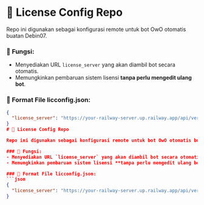 # 🔐 License Config Repo

Repo ini digunakan sebagai konfigurasi remote untuk bot OwO otomatis buatan Debin07.

### 🔧 Fungsi:
- Menyediakan URL `license_server` yang akan diambil bot secara otomatis.
- Memungkinkan pembaruan sistem lisensi **tanpa perlu mengedit ulang bot**.

### 📄 Format File licconfig.json:
```json
{
  "license_server": "https://your-railway-server.up.railway.app/api/verify"
}
# 🔐 License Config Repo

Repo ini digunakan sebagai konfigurasi remote untuk bot OwO otomatis buatan Debin07.

### 🔧 Fungsi:
- Menyediakan URL `license_server` yang akan diambil bot secara otomatis.
- Memungkinkan pembaruan sistem lisensi **tanpa perlu mengedit ulang bot**.

### 📄 Format File licconfig.json:
```json
{
  "license_server": "https://your-railway-server.up.railway.app/api/verify"
}
